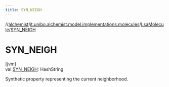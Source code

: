 ```yaml
---
title: SYN_NEIGH
---
```

//[alchemist](../../../index.html)/[it.unibo.alchemist.model.implementations.molecules](../index.html)/[LsaMolecule](index.html)/[SYN_NEIGH](-s-y-n_-n-e-i-g-h.html)



# SYN_NEIGH



[jvm]\
val [SYN_NEIGH](-s-y-n_-n-e-i-g-h.html): HashString



Synthetic property representing the current neighborhood.




